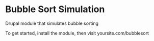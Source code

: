 # Bubble Sort Simulation
Drupal module that simulates bubble sorting

To get started, install the module, then visit yoursite.com/bubblesort
